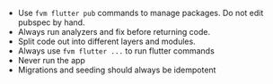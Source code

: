 * Use `fvm flutter pub` commands to manage packages. Do not edit pubspec by hand.
* Always run analyzers and fix before returning code.
* Split code out into different layers and modules.
* Always use `fvm flutter ...` to run flutter commands
* Never run the app
* Migrations and seeding should always be idempotent
